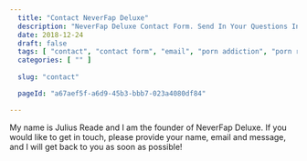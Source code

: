 ```yaml
---
  title: "Contact NeverFap Deluxe"
  description: "NeverFap Deluxe Contact Form. Send In Your Questions In Regards To The NeverFap Method And How It Can Help You Overcome Porn Addiction."
  date: 2018-12-24
  draft: false
  tags: [ "contact", "contact form", "email", "porn addiction", "porn recovery", "addiction recovery", "addiction", "awareness", "nofap", "neverfap", "neverfap deluxe" ]
  categories: [ "" ]
  
  slug: "contact"

  pageId: "a67aef5f-a6d9-45b3-bbb7-023a4080df84"

---
```


My name is Julius Reade and I am the founder of NeverFap Deluxe. If you would like to get in touch, please provide your name, email and message, and I will get back to you as soon as possible!
